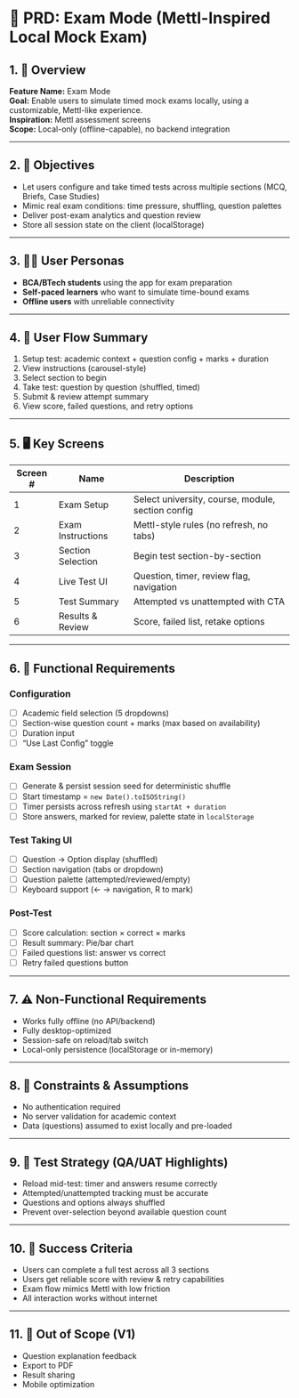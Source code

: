 
# 📘 PRD: Exam Mode (Mettl-Inspired Local Mock Exam)

## 1. 📌 Overview
**Feature Name:** Exam Mode  
**Goal:** Enable users to simulate timed mock exams locally, using a customizable, Mettl-like experience.  
**Inspiration:** Mettl assessment screens  
**Scope:** Local-only (offline-capable), no backend integration  

---

## 2. 🎯 Objectives
- Let users configure and take timed tests across multiple sections (MCQ, Briefs, Case Studies)
- Mimic real exam conditions: time pressure, shuffling, question palettes
- Deliver post-exam analytics and question review
- Store all session state on the client (localStorage)

---

## 3. 👩‍💻 User Personas
- **BCA/BTech students** using the app for exam preparation
- **Self-paced learners** who want to simulate time-bound exams
- **Offline users** with unreliable connectivity

---

## 4. 🧭 User Flow Summary
1. Setup test: academic context + question config + marks + duration  
2. View instructions (carousel-style)  
3. Select section to begin  
4. Take test: question by question (shuffled, timed)  
5. Submit & review attempt summary  
6. View score, failed questions, and retry options  

---

## 5. 🖥️ Key Screens

| Screen # | Name                  | Description                            |
|----------|-----------------------|----------------------------------------|
| 1        | Exam Setup            | Select university, course, module, section config |
| 2        | Exam Instructions     | Mettl-style rules (no refresh, no tabs) |
| 3        | Section Selection     | Begin test section-by-section           |
| 4        | Live Test UI          | Question, timer, review flag, navigation |
| 5        | Test Summary          | Attempted vs unattempted with CTA       |
| 6        | Results & Review      | Score, failed list, retake options      |

---

## 6. 🔧 Functional Requirements

### Configuration
- [ ] Academic field selection (5 dropdowns)
- [ ] Section-wise question count + marks (max based on availability)
- [ ] Duration input
- [ ] “Use Last Config” toggle

### Exam Session
- [ ] Generate & persist session seed for deterministic shuffle
- [ ] Start timestamp = `new Date().toISOString()`
- [ ] Timer persists across refresh using `startAt + duration`
- [ ] Store answers, marked for review, palette state in `localStorage`

### Test Taking UI
- [ ] Question → Option display (shuffled)
- [ ] Section navigation (tabs or dropdown)
- [ ] Question palette (attempted/reviewed/empty)
- [ ] Keyboard support (← → navigation, R to mark)

### Post-Test
- [ ] Score calculation: section × correct × marks
- [ ] Result summary: Pie/bar chart
- [ ] Failed questions list: answer vs correct
- [ ] Retry failed questions button

---

## 7. ⚠️ Non-Functional Requirements
- Works fully offline (no API/backend)
- Fully desktop-optimized
- Session-safe on reload/tab switch
- Local-only persistence (localStorage or in-memory)

---

## 8. 🚧 Constraints & Assumptions
- No authentication required
- No server validation for academic context
- Data (questions) assumed to exist locally and pre-loaded

---

## 9. 🧪 Test Strategy (QA/UAT Highlights)
- Reload mid-test: timer and answers resume correctly
- Attempted/unattempted tracking must be accurate
- Questions and options always shuffled
- Prevent over-selection beyond available question count

---

## 10. 🧮 Success Criteria
- Users can complete a full test across all 3 sections
- Users get reliable score with review & retry capabilities
- Exam flow mimics Mettl with low friction
- All interaction works without internet

---

## 11. 🧩 Out of Scope (V1)
- Question explanation feedback
- Export to PDF
- Result sharing
- Mobile optimization
